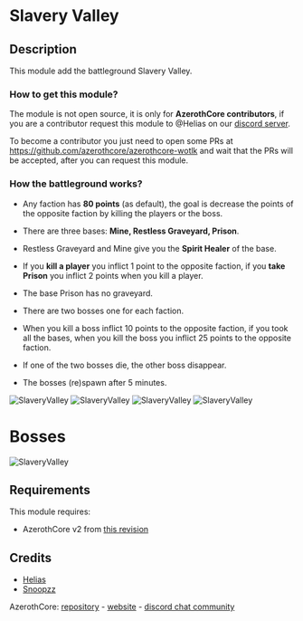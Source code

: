 # Slavery Valley

## Description

This module add the battleground Slavery Valley.

### How to get this module?

The module is not open source, it is only for **AzerothCore contributors**, if you are a contributor request this module to @Helias on our [discord server](https://discordapp.com/invite/gkt4y2x).

To become a contributor you just need to open some PRs at https://github.com/azerothcore/azerothcore-wotlk and wait that the PRs will be accepted, after you can request this module.


### How the battleground works?

- Any faction has **80 points** (as default), the goal is decrease the points of the opposite faction by killing the players or the boss.

- There are three bases: **Mine, Restless Graveyard, Prison**.
- Restless Graveyard and Mine give you the **Spirit Healer** of the base.
- If you **kill a player** you inflict 1 point to the opposite faction, if you **take Prison** you inflict 2 points when you kill a player.
- The base Prison has no graveyard.
- There are two bosses one for each faction.
- When you kill a boss inflict 10 points to the opposite faction, if you took all the bases, when you kill the boss you inflict 25 points to the opposite faction.
- If one of the two bosses die, the other boss disappear.
- The bosses (re)spawn after 5 minutes.

![SlaveryValley](https://raw.githubusercontent.com/azerothcore/mod-bg-slaveryvalley/master/images/SlaveryValley_Map.png)
![SlaveryValley](https://raw.githubusercontent.com/azerothcore/mod-bg-slaveryvalley/master/images/SlaveryValley.png)
![SlaveryValley](https://raw.githubusercontent.com/azerothcore/mod-bg-slaveryvalley/master/images/SlaveryValley_night.png)
![SlaveryValley](https://raw.githubusercontent.com/azerothcore/mod-bg-slaveryvalley/master/images/SlaveryValley-BG.png)

# Bosses
![SlaveryValley](https://raw.githubusercontent.com/azerothcore/mod-bg-slaveryvalley/master/images/Bosses.png)

## Requirements

This module requires:

- AzerothCore v2 from [this revision](https://github.com/azerothcore/azerothcore-wotlk/commit/75bf44d1684048b02bc338877fb11a62647a6896)


## Credits

* [Helias](https://github.com/Helias)
* [Snoopzz](http://www.modcraft.io/index.php?topic=10882.0)

AzerothCore: [repository](https://github.com/azerothcore) - [website](http://azerothcore.org/) - [discord chat community](https://discord.gg/PaqQRkd)
